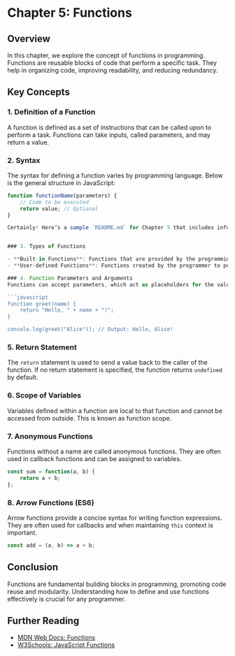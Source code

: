 # Chapter 5: Functions

## Overview

In this chapter, we explore the concept of functions in programming. Functions are reusable blocks of code that perform a specific task. They help in organizing code, improving readability, and reducing redundancy.

## Key Concepts

### 1. Definition of a Function
A function is defined as a set of instructions that can be called upon to perform a task. Functions can take inputs, called parameters, and may return a value.

### 2. Syntax
The syntax for defining a function varies by programming language. Below is the general structure in JavaScript:

```javascript
function functionName(parameters) {
    // Code to be executed
    return value; // Optional
}

Certainly! Here’s a sample `README.md` for Chapter 5 that includes information related to functions in programming. You can modify it based on your specific content or needs.


### 3. Types of Functions

- **Built-in Functions**: Functions that are provided by the programming language (e.g., `Math.sqrt()` in JavaScript).
- **User-defined Functions**: Functions created by the programmer to perform specific tasks.

### 4. Function Parameters and Arguments
Functions can accept parameters, which act as placeholders for the values you pass when calling the function. Arguments are the actual values provided to the function.

```javascript
function greet(name) {
    return "Hello, " + name + "!";
}

console.log(greet("Alice")); // Output: Hello, Alice!
```

### 5. Return Statement
The `return` statement is used to send a value back to the caller of the function. If no return statement is specified, the function returns `undefined` by default.

### 6. Scope of Variables
Variables defined within a function are local to that function and cannot be accessed from outside. This is known as function scope.

### 7. Anonymous Functions
Functions without a name are called anonymous functions. They are often used in callback functions and can be assigned to variables.

```javascript
const sum = function(a, b) {
    return a + b;
};
```

### 8. Arrow Functions (ES6)
Arrow functions provide a concise syntax for writing function expressions. They are often used for callbacks and when maintaining `this` context is important.

```javascript
const add = (a, b) => a + b;
```

## Conclusion
Functions are fundamental building blocks in programming, promoting code reuse and modularity. Understanding how to define and use functions effectively is crucial for any programmer.

## Further Reading
- [MDN Web Docs: Functions](https://developer.mozilla.org/en-US/docs/Web/JavaScript/Guide/Functions)
- [W3Schools: JavaScript Functions](https://www.w3schools.com/js/js_functions.asp)
```
